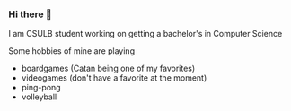 ### Hi there 👋

I am CSULB student working on getting a bachelor's in Computer Science

Some hobbies of mine are playing 
  - boardgames (Catan being one of my favorites) 
  - videogames (don't have a favorite at the moment)
  - ping-pong
  - volleyball
